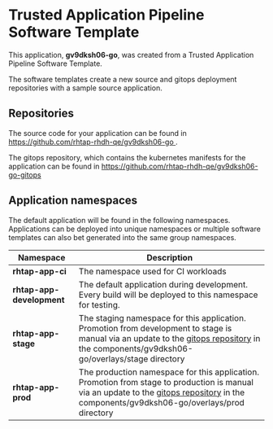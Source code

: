 # Trusted Application Pipeline Software Template

This application, **gv9dksh06-go**, was created from a Trusted Application Pipeline Software Template.

The software templates create a new source and gitops deployment repositories with a sample source application. 

## Repositories

The source code for your application can be found in [https://github.com/rhtap-rhdh-qe/gv9dksh06-go ](https://github.com/rhtap-rhdh-qe/gv9dksh06-go ).
 
The gitops repository, which contains the kubernetes manifests for the application can be found in 
[https://github.com/rhtap-rhdh-qe/gv9dksh06-go-gitops ](https://github.com/rhtap-rhdh-qe/gv9dksh06-go-gitops ) 

## Application namespaces 

The default application will be found in the following namespaces. Applications can be deployed into unique namespaces or multiple software templates can also bet generated into the same group namespaces.  

|  Namespace   |  Description   |  
| -------- | -------- |
| **rhtap-app-ci** | The namespace used for CI workloads |
| **rhtap-app-development** | The default application during development. Every build will be deployed to this namespace for testing. |
| **rhtap-app-stage** | The staging namespace for this application. Promotion from development to stage is manual via an update to the [gitops repository](https://github.com/rhtap-rhdh-qe/gv9dksh06-go-gitops ) in the components/gv9dksh06-go/overlays/stage directory |
| **rhtap-app-prod** | The production namespace for this application. Promotion from stage to production is manual via an update to the [gitops repository](https://github.com/rhtap-rhdh-qe/gv9dksh06-go-gitops ) in the components/gv9dksh06-go/overlays/prod directory |